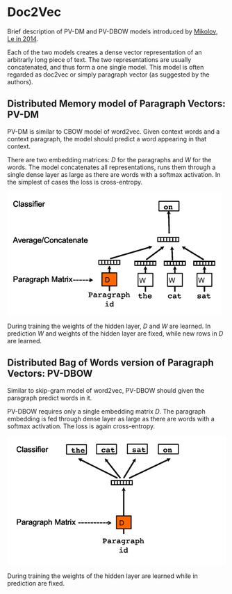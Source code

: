[paper]: https://arxiv.org/abs/1405.4053
[imgs/pv-dm]: ./imgs/pv-dm.png
[imgs/pv-dbow]: ./imgs/pv-dbow.png

# Doc2Vec

Brief description of PV-DM and PV-DBOW models introduced by [Mikolov, Le in
2014][paper].

Each of the two models creates a dense vector representation of an arbitrarly
long piece of text. The two representations are usually concatenated, and thus
form a one single model. This model is often regarded as doc2vec or simply
paragraph vector (as suggested by the authors).

## Distributed Memory model of Paragraph Vectors: PV-DM

PV-DM is similar to CBOW model of word2vec. Given context words and a context
paragraph, the model should predict a word appearing in that context.

There are two embedding matrices: $D$ for the paragraphs and $W$ for the words.
The model concatenates all representations, runs them through a single dense
layer as large as there are words with a softmax activation. In the simplest of
cases the loss is cross-entropy.

![PV-DM][imgs/pv-dm]

During training the weights of the hidden layer, $D$ and $W$ are learned. In
prediction $W$ and weights of the hidden layer are fixed, while new rows in $D$
are learned.

## Distributed Bag of Words version of Paragraph Vectors: PV-DBOW

Similar to skip-gram model of word2vec, PV-DBOW should given the paragraph
predict words in it.

PV-DBOW requires only a single embedding matrix $D$. The paragraph embedding is
fed through dense layer as large as there are words with a softmax activation.
The loss is again cross-entropy.

![PV-DBOW][imgs/pv-dbow]

During training the weights of the hidden layer are learned while in prediction
are fixed.

